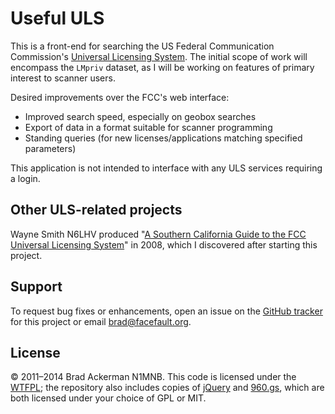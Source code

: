 # Useful ULS #

This is a front-end for searching the US Federal Communication
Commission's [Universal Licensing System][ULS].  The initial scope of
work will encompass the `LMpriv` dataset, as I will be working on
features of primary interest to scanner users.

Desired improvements over the FCC's web interface:

* Improved search speed, especially on geobox searches
* Export of data in a format suitable for scanner programming
* Standing queries (for new licenses/applications matching specified
  parameters)

This application is not intended to interface with any ULS services
requiring a login.

## Other ULS-related projects ##

Wayne Smith N6LHV produced "[A Southern California Guide to the FCC
Universal Licensing System][SOCAL]" in 2008, which I discovered after
starting this project.

## Support ##

To request bug fixes or enhancements, open an issue on the [GitHub
tracker][ISSUE] for this project or email brad@facefault.org.

## License ##

&copy; 2011&ndash;2014 Brad Ackerman N1MNB.  This code is licensed under the
[WTFPL][WTF]; the repository also includes copies of [jQuery][JQ] and
[960.gs][960], which are both licensed under your choice of GPL or
MIT.

[960]: http://960.gs/
[ISSUE]: https://github.com/backerman/useful-uls/issues
[JQ]: http://jquery.com/
[SOCAL]: http://www.n6lhv.net/uls/
[ULS]: http://wireless.fcc.gov/uls/
[WTF]: http://sam.zoy.org/wtfpl/
